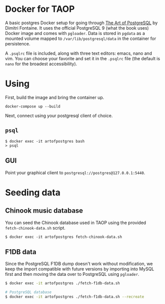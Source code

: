 # Docker for TAOP
A basic postgres Docker setup for going through [The Art of PostgreSQL](https://tapoueh.org/)
by Dimitri Fontaine. It uses the official PostgreSQL 9 (what the book uses)
Docker image and comes with `pgloader`. Data is stored in `pgdata` as a mounted
volume mapped to `/var/lib/postgresql/data` in the container for persistence.

A `.psqlrc` file is included, along with three text editors: emacs, nano and
vim. You can choose your favorite and set it in the `.psqlrc` file (the default
is `nano` for the broadest accessibility).

# Using
First, build the image and bring the container up.

```shell
docker-compose up --build
```

Next, connect using your postgresql client of choice.

## `psql`
```shell
$ docker exec -it artofpostgres bash
> psql
```

## GUI
Point your graphical client to `postgresql://postgres@127.0.0.1:5440`.

# Seeding data

## Chinook music database
You can seed the Chinook database used in TAOP using the provided
`fetch-chinook-data.sh` script.

```shell
$ docker exec -it artofpostgres fetch-chinook-data.sh
```

## F1DB data
Since the PostgreSQL F1DB dump doesn't work without modification, we keep the
import compatible with future versions by importing into MySQL first and then
moving the data over to PostgreSQL using `pgloader`.

```bash
$ docker exec -it artofpostgres ./fetch-f1db-data.sh

# PostgreSQL database
$ docker exec -it artofpostgres ./fetch-f1db-data.sh --recreate
```
